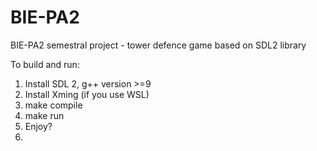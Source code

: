 # BIE-PA2
BIE-PA2 semestral project - tower defence game based on SDL2 library 


To build and run:
1) Install SDL 2, g++ version >=9
2) Install Xming (if you use WSL)
3) make compile
4) make run
5) Enjoy?
6) 
